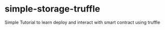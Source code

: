 # simple-storage-truffle
Simple Tutorial to learn deploy and interact with smart contract using truffle 
